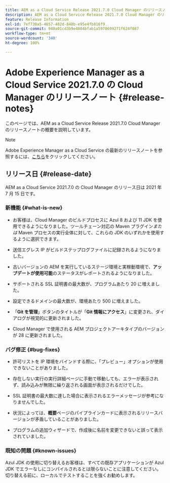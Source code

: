 ```yaml
---
title: AEM as a Cloud Service Release 2021.7.0 Cloud Manager のリリースノート
description: AEM as a Cloud Service Release 2021.7.0 Cloud Manager のリリースノート
feature: Release Information
exl-id: 7ef738a5-4657-482d-848b-e95e4fb816f9
source-git-commit: 940a01cd3b9e4804bfab1a5970699271f624f087
workflow-type: tm+mt
source-wordcount: '340'
ht-degree: 100%

---
```


# Adobe Experience Manager as a Cloud Service 2021.7.0 の Cloud Manager のリリースノート {#release-notes}

このページでは、AEM as a Cloud Service Release 2021.7.0 Cloud Manager のリリースノートの概要を説明しています。

>[!NOTE]
>Adobe Experience Manager as a Cloud Service の最新のリリースノートを参照するには、[こちら](https://experienceleague.adobe.com/docs/experience-manager-cloud-service/release-notes/release-notes/release-notes-current.html?lang=ja)をクリックしてください。

## リリース日 {#release-date}

AEM as a Cloud Service 2021.7.0 の Cloud Manager のリリース日は 2021 年 7 月 15 日です。


### 新機能 {#what-is-new}

* お客様は、Cloud Manager のビルドプロセスに Azul 8 および 11 JDK を使用できるようになりました。ツールチェーン対応の Maven プラグイン&#x200B;*または* Maven プロセスの実行全体に対して、これらの JDK のいずれかを使用するように選択できます。

* 送信エグレス IP がビルドステップログファイルに記録されるようになりました。

* 古いバージョンの AEM を実行しているステージ環境と実稼動環境で、**アップデートが使用可能**&#x200B;のステータスがレポートされるようになりました。

* サポートされる SSL 証明書の最大数が、プログラムあたり 20 に増えました。

* 設定できるドメインの最大数が、環境あたり 500 に増えました。

* 「**Git を管理**」ボタンのタイトルが「**Git 情報にアクセス**」に変更され、ダイアログが視覚的に更新されました。

* Cloud Manager で使用される AEM プロジェクトアーキタイプのバージョンが 28 に更新されました。

### バグ修正 {#bug-fixes}

* 許可リストを IP 環境をバインドする際に、「プレビュー」オプションが使用できないことがありました。

* 存在しない実行の実行詳細ページに手動で移動しても、エラーが表示されず、読み込みが無限に繰り返される画面が表示されるだけでした。

* SSL 証明書の最大数に達した場合に表示されるエラーメッセージが参考になりませんでした。

* 状況によっては、**概要**&#x200B;ページのパイプラインカードに表示されるリリースバージョンが矛盾していることがありました。

* プログラムの追加ウィザードで、作成後に名前を変更できないと誤って表示されていました。

### 既知の問題 {#known-issues}

Azul JDK の使用に切り替えるお客様は、すべての既存アプリケーションが Azul JDK でエラーなしにコンパイルされるとは限らないことに注意してください。切り替える前に、ローカルでテストすることを強くお勧めします。

